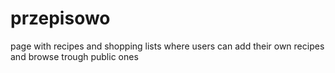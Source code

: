 # przepisowo
page with recipes and shopping lists where users can add their own recipes and browse trough public ones
